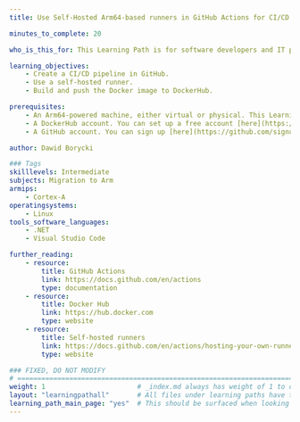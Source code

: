 ```yaml
---
title: Use Self-Hosted Arm64-based runners in GitHub Actions for CI/CD

minutes_to_complete: 20

who_is_this_for: This Learning Path is for software developers and IT practitioners who want to learn how to use GitHub Actions for CI/CD purposes.

learning_objectives:
    - Create a CI/CD pipeline in GitHub.
    - Use a self-hosted runner.
    - Build and push the Docker image to DockerHub.

prerequisites:
    - An Arm64-powered machine, either virtual or physical. This Learning Path demonstration uses an Arm64-powered VM with Ubuntu 22.04.
    - A DockerHub account. You can set up a free account [here](https://hub.docker.com/signup).
    - A GitHub account. You can sign up [here](https://github.com/signup).

author: Dawid Borycki

### Tags
skilllevels: Intermediate
subjects: Migration to Arm
armips:
    - Cortex-A
operatingsystems:
    - Linux
tools_software_languages:
    - .NET
    - Visual Studio Code

further_reading:
    - resource:
        title: GitHub Actions
        link: https://docs.github.com/en/actions
        type: documentation
    - resource:
        title: Docker Hub
        link: https://hub.docker.com
        type: website
    - resource:
        title: Self-hosted runners
        link: https://docs.github.com/en/actions/hosting-your-own-runners/managing-self-hosted-runners/about-self-hosted-runners
        type: website

### FIXED, DO NOT MODIFY
# ================================================================================
weight: 1                       # _index.md always has weight of 1 to order correctly
layout: "learningpathall"       # All files under learning paths have this same wrapper
learning_path_main_page: "yes"  # This should be surfaced when looking for related content. Only set for _index.md of learning path content.
---
```

